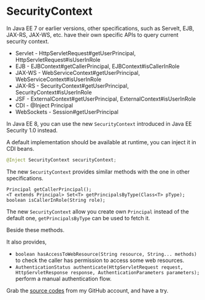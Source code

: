 # SecurityContext

In Java EE 7 or earlier versions, other specifications, such as Servelt, EJB, JAX-RS, JAX-WS, etc. have their own specific APIs to query current security context.

* Servlet - HttpServletRequest\#getUserPrincipal, HttpServletRequest\#isUserInRole
* EJB - EJBContext\#getCallerPrincipal, EJBContext\#isCallerInRole
* JAX-WS - WebServiceContext\#getUserPrincipal, WebServiceContext\#isUserInRole
* JAX-RS - SecurityContext\#getUserPrincipal, SecurityContext\#isUserInRole
* JSF - ExternalContext\#getUserPrincipal, ExternalContext\#isUserInRole
* CDI - @Inject Principal
* WebSockets - Session\#getUserPrincipal

In Java EE 8, you can use the new `SecurityContext` introduced in Java EE Security 1.0 instead.

A default implementation should be available at runtime, you can inject it in CDI beans.

```java
@Inject SecurityContext securityContext;
```

The new `SecurityContext` provides similar methods with the one in other specifications.

```text
Principal getCallerPrincipal();
<T extends Principal> Set<T> getPrincipalsByType(Class<T> pType);
boolean isCallerInRole(String role);
```

The new `SecurityContext` allow you create own `Principal` instead of the default one, `getPrincipalsByType` can be used to fetch it.

Beside these methods.

It also provides,

* `boolean hasAccessToWebResource(String resource, String... methods)` to check the caller has permission to access some web resources.
* `AuthenticationStatus authenticate(HttpServletRequest request, HttpServletResponse response, AuthenticationParameters parameters);` perform a manual authentication flow.

Grab the [source codes](https://github.com/hantsy/ee8-sandbox) from my GitHub account, and have a try.

